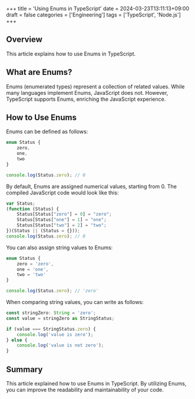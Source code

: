 +++
title = 'Using Enums in TypeScript'
date = 2024-03-23T13:11:13+09:00
draft = false
categories = ['Engineering']
tags = ['TypeScript', 'Node.js']
+++

## Overview
This article explains how to use Enums in TypeScript.

## What are Enums?

Enums (enumerated types) represent a collection of related values. While many languages implement Enums, JavaScript does not. However, TypeScript supports Enums, enriching the JavaScript experience.

## How to Use Enums

Enums can be defined as follows:

```typescript
enum Status {
    zero,
    one,
    two
}

console.log(Status.zero); // 0
```

By default, Enums are assigned numerical values, starting from 0. The compiled JavaScript code would look like this:

```javascript
var Status;
(function (Status) {
    Status[Status["zero"] = 0] = "zero";
    Status[Status["one"] = 1] = "one";
    Status[Status["two"] = 2] = "two";
})(Status || (Status = {}));
console.log(Status.zero); // 0
```

You can also assign string values to Enums:

```typescript
enum Status {
    zero = 'zero',
    one = 'one',
    two = 'two'
}

console.log(Status.zero); // 'zero'
```

When comparing string values, you can write as follows:

```typescript
const stringZero: String = 'zero';
const value = stringZero as StringStatus;

if (value === StringStatus.zero) {
    console.log('value is zero');
} else {
    console.log('value is not zero');
}
```

## Summary
This article explained how to use Enums in TypeScript. By utilizing Enums, you can improve the readability and maintainability of your code.